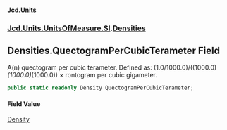 #### [Jcd.Units](index.md 'index')
### [Jcd.Units.UnitsOfMeasure.SI](Jcd.Units.UnitsOfMeasure.SI.md 'Jcd.Units.UnitsOfMeasure.SI').[Densities](Densities.md 'Jcd.Units.UnitsOfMeasure.SI.Densities')

## Densities.QuectogramPerCubicTerameter Field

A(n) quectogram per cubic terameter. Defined as: (1.0/1000.0)/((1000.0)*(1000.0)*(1000.0)) × rontogram per cubic gigameter.

```csharp
public static readonly Density QuectogramPerCubicTerameter;
```

#### Field Value
[Density](Density.md 'Jcd.Units.UnitTypes.Density')
